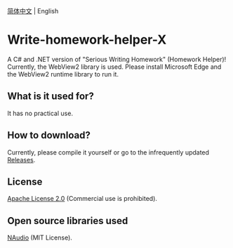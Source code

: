 [简体中文](https://github.com/xiaojiangxj233/Write-homework-helper-X/blob/master/README.md) | English
# Write-homework-helper-X
A C# and .NET version of "Serious Writing Homework" (Homework Helper)!<br>
Currently, the WebView2 library is used. Please install Microsoft Edge and the WebView2 runtime library to run it.
## What is it used for?
It has no practical use.
## How to download?
Currently, please compile it yourself or go to the infrequently updated [Releases](https://github.com/xiaojiangxj233/Write-homework-helper-X/releases).
## License
[Apache License 2.0](https://www.apache.org/licenses/LICENSE-2.0.html) (Commercial use is prohibited).
## Open source libraries used
[NAudio](https://github.com/naudio/NAudio) (MIT License).

